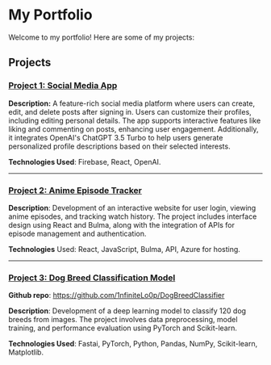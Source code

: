 # My Portfolio

Welcome to my portfolio! Here are some of my projects:

## Projects

### [Project 1: Social Media App](https://chatenligne-965de.web.app)
**Description:** A feature-rich social media platform where users can create, edit, and delete posts after signing in. Users can customize their profiles, including editing personal details. The app supports interactive features like liking and commenting on posts, enhancing user engagement. Additionally, it integrates OpenAI's ChatGPT 3.5 Turbo to help users generate personalized profile descriptions based on their selected interests.

**Technologies Used**: Firebase, React, OpenAI.

---

### [Project 2: Anime Episode Tracker](https://e2050078-tp2.azurewebsites.net/)
**Description**: Development of an interactive website for user login, viewing anime episodes, and tracking watch history. The project includes interface design using React and Bulma, along with the integration of APIs for episode management and authentication.

**Technologies** Used: React, JavaScript, Bulma, API, Azure for hosting.

---

### [Project 3: Dog Breed Classification Model](https://huggingface.co/spaces/infin1ty/DogBreedClassifier)
**Github repo**: https://github.com/1nfiniteLo0p/DogBreedClassifier

**Description**: Development of a deep learning model to classify 120 dog breeds from images. The project involves data preprocessing, model training, and performance evaluation using PyTorch and Scikit-learn.

**Technologies Used**: Fastai, PyTorch, Python, Pandas, NumPy, Scikit-learn, Matplotlib.
